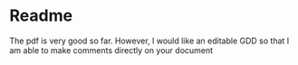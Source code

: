 # Readme
The pdf is very good so far. However, I would like an editable GDD so that I am able to make comments directly on your document
